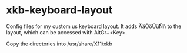 # xkb-keyboard-layout
Config files for my custom us keyboard layout. 
It adds ÄäÖöÜüÑñ to the layout, which can be accessed with AltGr+&lt;Key>.

Copy the directories into /usr/share/X11/xkb
